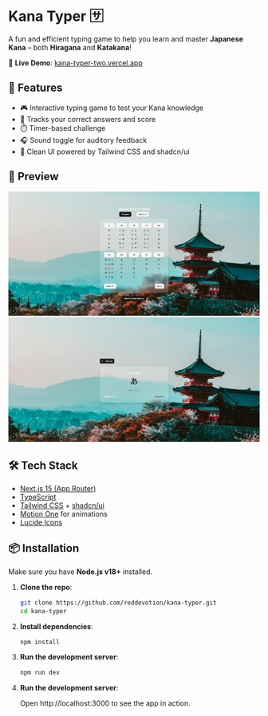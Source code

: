 # Kana Typer 🈂️

A fun and efficient typing game to help you learn and master **Japanese Kana** – both **Hiragana** and **Katakana**!

🔗 **Live Demo**: [kana-typer-two.vercel.app](https://kana-typer-two.vercel.app)

## 🚀 Features

- 🎮 Interactive typing game to test your Kana knowledge
- 🧠 Tracks your correct answers and score
- ⏱️ Timer-based challenge
- 🎧 Sound toggle for auditory feedback
- 🎨 Clean UI powered by Tailwind CSS and shadcn/ui

## 📸 Preview

![Preview](public/images/settings.png)
![Preview](public/images/game.png)

## 🛠️ Tech Stack

- [Next.js 15 (App Router)](https://nextjs.org)
- [TypeScript](https://www.typescriptlang.org/)
- [Tailwind CSS](https://tailwindcss.com/) + [shadcn/ui](https://ui.shadcn.com/)
- [Motion One](https://motion.dev/) for animations
- [Lucide Icons](https://lucide.dev/)

## 📦 Installation

Make sure you have **Node.js v18+** installed.

1. **Clone the repo**:

   ```bash
   git clone https://github.com/reddevotion/kana-typer.git
   cd kana-typer

   ```

2. **Install dependencies**:

   ```bash
   npm install

   ```

3. **Run the development server**:

   ```bash
   npm run dev
   ```

4. **Run the development server**:

   Open http://localhost:3000 to see the app in action.
